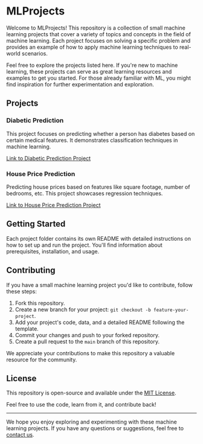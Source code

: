 # MLProjects

Welcome to MLProjects! This repository is a collection of small machine learning projects that cover a variety of topics and concepts in the field of machine learning. Each project focuses on solving a specific problem and provides an example of how to apply machine learning techniques to real-world scenarios.

Feel free to explore the projects listed here. If you're new to machine learning, these projects can serve as great learning resources and examples to get you started. For those already familiar with ML, you might find inspiration for further experimentation and exploration.

## Projects

### Diabetic Prediction

This project focuses on predicting whether a person has diabetes based on certain medical features. It demonstrates classification techniques in machine learning.

[Link to Diabetic Prediction Project](.https://github.com/safaet/mlprojects/tree/main/Diabetes_Prediction)

### House Price Prediction

Predicting house prices based on features like square footage, number of bedrooms, etc. This project showcases regression techniques.

[Link to House Price Prediction Project](.https://github.com/safaet/mlprojects/tree/main/House_Price_Prediction)



## Getting Started

Each project folder contains its own README with detailed instructions on how to set up and run the project. You'll find information about prerequisites, installation, and usage.

## Contributing

If you have a small machine learning project you'd like to contribute, follow these steps:

1. Fork this repository.
2. Create a new branch for your project: `git checkout -b feature-your-project`.
3. Add your project's code, data, and a detailed README following the template.
4. Commit your changes and push to your forked repository.
5. Create a pull request to the `main` branch of this repository.

We appreciate your contributions to make this repository a valuable resource for the community.

## License

This repository is open-source and available under the [MIT License](.https://opensource.org/license/mit/).

Feel free to use the code, learn from it, and contribute back!

---

We hope you enjoy exploring and experimenting with these machine learning projects. If you have any questions or suggestions, feel free to [contact us](safaetjaman@gmail.com).
